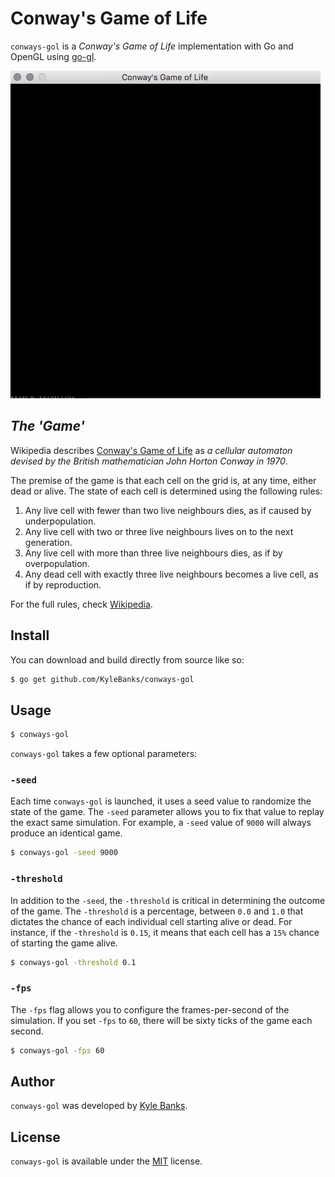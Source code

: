 # Conway's Game of Life

`conways-gol` is a *Conway's Game of Life* implementation with Go and OpenGL using [go-gl](https://github.com/go-gl).

![Conway's Game of Life](./demo.gif)

## *The 'Game'*

Wikipedia describes [Conway's Game of Life](https://en.wikipedia.org/wiki/Conway's_Game_of_Life) as *a cellular automaton devised by the British mathematician John Horton Conway in 1970*.

The premise of the game is that each cell on the grid is, at any time, either dead or alive. The state of each cell is determined using the following rules:

1. Any live cell with fewer than two live neighbours dies, as if caused by  underpopulation.
2. Any live cell with two or three live neighbours lives on to the next generation.
3. Any live cell with more than three live neighbours dies, as if by overpopulation.
4. Any dead cell with exactly three live neighbours becomes a live cell, as if by reproduction.

For the full rules, check [Wikipedia](https://en.wikipedia.org/wiki/Conway's_Game_of_Life#Rules).

## Install

You can download and build directly from source like so: 

```sh
$ go get github.com/KyleBanks/conways-gol
```

## Usage

```sh
$ conways-gol
```

`conways-gol` takes a few optional parameters:

### `-seed`

Each time `conways-gol` is launched, it uses a seed value to randomize the state of the game. The `-seed` parameter allows you to fix that value to replay the exact same simulation. For example, a `-seed` value of `9000` will always produce an identical game.

```sh
$ conways-gol -seed 9000
```

### `-threshold`

In addition to the `-seed`, the `-threshold` is critical in determining the outcome of the game. The `-threshold` is a percentage, between `0.0` and `1.0` that dictates the chance of each individual cell starting alive or dead. For instance, if the `-threshold` is `0.15`, it means that each cell has a `15%` chance of starting the game alive.

```sh
$ conways-gol -threshold 0.1
```

### `-fps`

The `-fps` flag allows you to configure the frames-per-second of the simulation. If you set `-fps` to `60`, there will be sixty ticks of the game each second. 

```sh
$ conways-gol -fps 60
```

## Author

`conways-gol` was developed by [Kyle Banks](https://twitter.com/kylewbanks).

## License

`conways-gol` is available under the [MIT](./LICENSE) license.